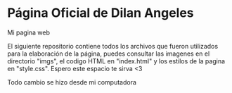 # Página Oficial de Dilan Angeles
Mi pagina web

El siguiente repositorio contiene todos los archivos que fueron utilizados para la elaboración de la página, puedes consultar las imagenes en el directorio "imgs", el codigo HTML en "index.html" y los estilos de la pagina en "style.css". Espero este espacio te sirva <3

Todo cambio se hizo desde mi computadora
